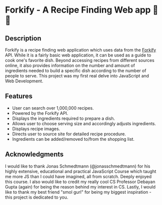 # Forkify - A Recipe Finding Web app 🥣🍴

## Description

Forkify is a recipe finding web application which uses data from the [Forkify](http://forkify-api.herokuapp.com/) API. While it is a fairly basic web application, it can be used as a guide to cook one's favorite dish. Beyond accessing recipes from different sources online, it also provides information on the number and amount of ingredients needed to build a specific dish according to the number of people to serve.
This project was my first real delve into JavaScript and Web Development.

## Features

- User can search over 1,000,000 recipes.
- Powered by the Forkify API.
- Displays the ingredients required to prepare a dish.
- Allows user to choose serving size and accordingly adjusts ingredients.
- Displays recipe images.
- Directs user to source site for detailed recipe procedure.
- Ingredients can be added/removed to/from the shopping list.

## Acknowledgments

I would like to thank Jonas Schmedtmann (@jonasschmedtmann) for his highly extensive, educational and practical JavaScript Course which taught me more JS than I could have imagined, all from scratch. Deeply enjoyed this course.
I also would like to credit my really cool CS Professor Debayan Gupta (again) for being the reason behind my interest in CS.
Lastly, I would like to thank my best friend "smol gurl" for being my biggest inspiration - this project is dedicated to you.
